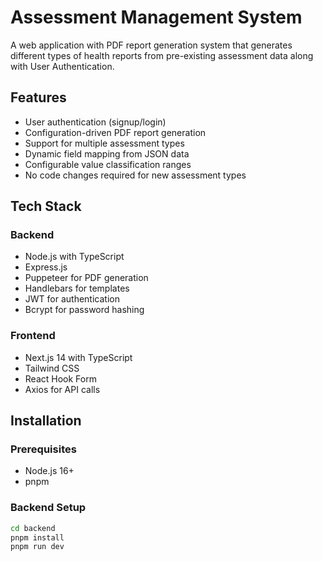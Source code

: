 # Assessment Management System

A web application with PDF report generation system that generates different types of health reports from pre-existing assessment data along with User Authentication.

## Features

- User authentication (signup/login)
- Configuration-driven PDF report generation
- Support for multiple assessment types
- Dynamic field mapping from JSON data
- Configurable value classification ranges
- No code changes required for new assessment types

## Tech Stack

### Backend

- Node.js with TypeScript
- Express.js
- Puppeteer for PDF generation
- Handlebars for templates
- JWT for authentication
- Bcrypt for password hashing

### Frontend

- Next.js 14 with TypeScript
- Tailwind CSS
- React Hook Form
- Axios for API calls

## Installation

### Prerequisites

- Node.js 16+
- pnpm

### Backend Setup

```bash
cd backend
pnpm install
pnpm run dev
```
